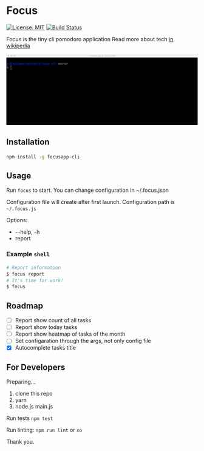 # Focus
[![License: MIT](https://img.shields.io/badge/License-MIT-yellow.svg)](https://github.com/Partysun/focusapp-cli/blob/master/LICENSE)
[![Build Status](https://travis-ci.org/Partysun/focusapp-cli.svg?branch=master)](https://travis-ci.org/Partysun/focusapp-cli)

Focus is the tiny cli pomodoro application
Read more about tech [in wikipedia](https://en.wikipedia.org/wiki/Pomodoro_Technique#Underlying_principles)

![Demo](https://github.com/Partysun/focusapp-cli/blob/master/demo.gif)

## Installation

```bash
npm install -g focusapp-cli
```

## Usage

Run `focus` to start. You can change configuration in ~/.focus.json

Configuration file will create after first launch. Configuration path is `~/.focus.js`

Options: 
- --help, -h
- report

### Example `shell`

```bash
# Report information
$ focus report
# It's time for work!
$ focus
```

## Roadmap

- [ ] Report show count of all tasks 
- [ ] Report show today tasks
- [ ] Report show heatmap of tasks of the month
- [ ] Set configaration through the args, not only config file
- [x] Autocomplete tasks title

## For Developers

Preparing...

1. clone this repo
2. yarn
3. node.js main.js

Run tests `npm test`

Run linting: `npm run lint` or `xo`

Thank you.

